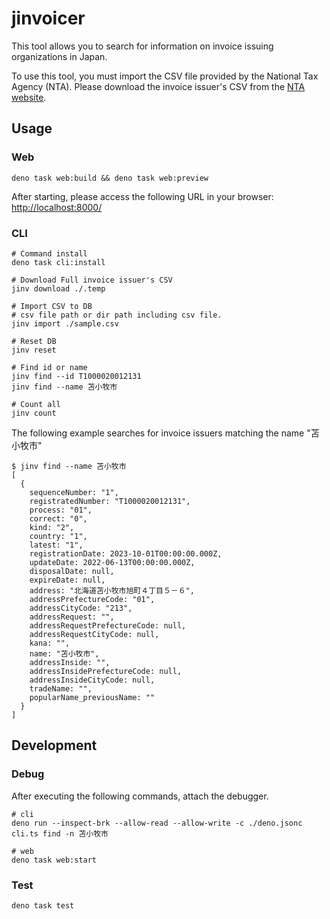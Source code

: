 # jinvoicer

This tool allows you to search for information on invoice issuing organizations
in Japan.

To use this tool, you must import the CSV file provided by the National Tax
Agency (NTA). Please download the invoice issuer's CSV from the
[NTA website](https://www.invoice-kohyo.nta.go.jp/download/index.html).

## Usage

### Web

```shell
deno task web:build && deno task web:preview
```

After starting, please access the following URL in your browser:
<http://localhost:8000/>

### CLI

```shell
# Command install
deno task cli:install
```

```shell
# Download Full invoice issuer's CSV
jinv download ./.temp

# Import CSV to DB
# csv file path or dir path including csv file.
jinv import ./sample.csv

# Reset DB
jinv reset

# Find id or name
jinv find --id T1000020012131
jinv find --name 苫小牧市

# Count all
jinv count
```

The following example searches for invoice issuers matching the name "苫小牧市"

```shell
$ jinv find --name 苫小牧市
[
  {
    sequenceNumber: "1",
    registratedNumber: "T1000020012131",
    process: "01",
    correct: "0",
    kind: "2",
    country: "1",
    latest: "1",
    registrationDate: 2023-10-01T00:00:00.000Z,
    updateDate: 2022-06-13T00:00:00.000Z,
    disposalDate: null,
    expireDate: null,
    address: "北海道苫小牧市旭町４丁目５－６",
    addressPrefectureCode: "01",
    addressCityCode: "213",
    addressRequest: "",
    addressRequestPrefectureCode: null,
    addressRequestCityCode: null,
    kana: "",
    name: "苫小牧市",
    addressInside: "",
    addressInsidePrefectureCode: null,
    addressInsideCityCode: null,
    tradeName: "",
    popularName_previousName: ""
  }
]
```

## Development

### Debug

After executing the following commands, attach the debugger.

```shell
# cli
deno run --inspect-brk --allow-read --allow-write -c ./deno.jsonc cli.ts find -n 苫小牧市

# web
deno task web:start
```

### Test

```shell
deno task test
```
